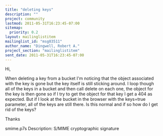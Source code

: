 ```yaml
---
title: "deleting keys"
description: ""
project: community
lastmod: 2011-05-31T16:23:45-07:00
sitemap:
  priority: 0.2
layout: mailinglistitem
mailinglist_id: "msg03511"
author_name: "Dingwell, Robert A."
project_section: "mailinglistitem"
sent_date: 2011-05-31T16:23:45-07:00
---
```



Hi,

When deleting a key from a bucket I'm noticing that the object associated with 
the key is gone but the key itself is still sticking around. I loop though all 
of the keys in a bucket and then call delete on each one, the object for the 
key is then gone so if I try to get the object for that key I get a 404 as 
expected. But if I look at the bucket in the browser with the keys=true 
parameter, all of the keys are still there. Is this normal and if so how do I 
get rid of the keys?

Thanks

smime.p7s
Description: S/MIME cryptographic signature
